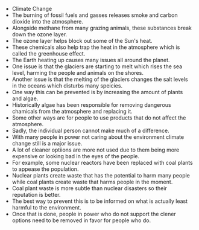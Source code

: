 - Climate Change
- The burning of fossil fuels and gasses releases smoke and carbon dioxide into the atmosphere.
- Alongside methane from many grazing animals, these substances break down the ozone layer.
- The ozone layer helps block out some of the Sun's heat.
- These chemicals also help trap the heat in the atmosphere which is called the greenhouse effect.
- The Earth heating up causes many issues all around the planet.
- One issue is that the glaciers are starting to melt which rises the sea level, harming the people and animals on the shores.
- Another issue is that the melting of the glaciers changes the salt levels in the oceans which disturbs many speicies.
- One way this can be prevented is by increasing the amount of plants and algae.
- Historically algae has been responsible for removing dangerous chamicals from the atmosphere and replacing it.
- Some other ways are for people to use products that do not affect the atmosphere.
- Sadly, the individual person cannot make much of a difference.
- With many people in power not caring about the environment climate change still is a major issue.
- A lot of cleaner optiions are more not used due to them being more expensive or looking bad in the eyes of the people.
- For example, some nuclear reactors have been replaced with coal plants to appease the population.
- Nuclear plants create waste that has the potential to harm many people while coal plants create waste that harms people in the moment.
- Coal plant waste is more subtle than nuclear disasters so their reputation is better.
- The best way to prevent this is to be informed on what is actually least harmful to the environment.
- Once that is done, people in power who do not support the clener options need to be removed in favor for people who do.

